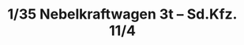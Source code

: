 ---
layout: product
title: "1/35 Nebelkraftwagen 3t – Sd.Kfz. 11/4"
price: "5200" 
desc: "Maketa"
img_path: "/assets/img/AFV35051.webp"
brand: "N/A"
available: false
special_offer: false
new: false
soon: false
cat: "010000"
subcat: "015100"
subsubcat: "0N/A"
sifra: "AFV35051"
popular: false
spec: false
---